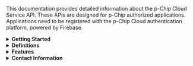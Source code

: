 This documentation provides detailed information about the p-Chip Cloud Service API. These APIs are designed for p-Chip authorized applications. Applications need to be registered with the p-Chip Cloud authentication platform, powered by Firebase.

<details>
  <summary><strong>Getting Started</strong></summary>

  - **Authentication**: Register your application with the p-Chip Cloud Service Firebase project.
  - **Set Up Your Tenant**: After registering your application, you will need an active tenant on the p-Chip Cloud platform. You can create your tenant in the **[p-Chip Cloud Web Portal](https://pchip-web-portal.azurewebsites.net/)**.
  - **Base URL**: The base URL for the API is <https://pcc-cloud-service.azurewebsites.net/api/v1/services>.

</details>

<details>
  <summary><strong>Definitions</strong></summary>

  **Explanation of commonly used terms in this documentation**

  - **User**: A user registered with p-Chip authentication services.
  - **Claims**: Claims are custom attributes that are added to Firebase Authentication tokens. These attributes are required for all routes excluding the **/verify-token** route. These claims include:
    - id: unique user id on the platform
    - uid: unique uid obtained from Firebase
    - name: user's name
    - email: user's email
    - tenantId: current tenant to which the user is logged in. **Note**: when users login, they will always be set to their default tenant.
    - tenantUserId: The unique identifier of the user within a tenant. **Note**: Users can be granted access to multiple tenants by the administrator of that tenant. Their access can be revoked at any time.
    - role: The role that the user has been assigned by a tenant. Options include: administrator (view all records within a tenant), manager (view all records within the tenant organizations they have been assigned to), individualContributor (view only those records that they have created)
    - tenantOrganizations: Array of tenant organizationsn to which the tenant user has been assigned. This access defines what **Documents** you have access to create and register using this service.
  - **Tenant**: A business or organization registered within the p-Chip Cloud Platform.
  - **Tenant Users**: Users registered with a tenant. A user can be associated with multiple tenants but can only access resources from the tenant with which they have authenticated.
  - **Tenant Organization**: A subgroup within a tenant. These groups can be organizations, departments, or divisions. These tenant organizations are required to create **Documents**.
  - **Documents**: Flexible database records designed to store both structured and unstructured data.
    - **Document Configuration**: Database records used to create reusable configurations for your documents. Standard configuration files include Products and Tests.
    - **Document Templates**: Implementations of document configuration files. These templates contain prefilled attributes, such as product names, descriptions, and images, defined by the Product Configuration files.
      - **Document Template Fields**: Prefilled document fields completed when a document template is created. For example, using a product configuration: `name: Widget A`, `description: This is a description of the widget`.
      - **Document Fields**: Editable fields completed when a document is created. For example: `Production Date: January 1, 2024`, `Batch Number: ABC-123`.
  - **Micro Transponder Identification Chip (MTIC)**: A p-Chip Micro-Transponder or crypto anchor attached to physical items. Read more about MTIC **[here](https://p-chip.com/solutions/)**.
    - **MTIC Reader**: A scanning device sold and distributed by p-Chip Corporation that reads the unique serial number of an MTIC.
    - **MTIC Session**: A date and time-based session generated when a user wants to read, write, or modify **documents**. This session contains the serial number of the **MTIC Reader**, the **Tenant User**, and the **Geographic Location** of the device being used.
    - **MTIC Document**: A physical item whose characteristics are defined in a **Document** to which an **MTIC** has been applied.

</details>

<details>
  <summary><strong>Features</strong></summary>

  - **Authentication**: Secure authentication for users registered with p-Chip services.
  - **Updating User Access with Claims**: Update your token to give you access to a tenants resources.
  - **Create, Read, and Update Documents**: CRUD operations for creating new documents from existing document templates that have been created by your tenant administrator.
  - **Generate MTIC Sessions**: Start and end MTIC Sessions.
  - **Create, read and update MTIC Documents**: CRUD operations for create MTIC documents using MTIC Sessions, Readers and Crypto Anchors.

</details>

<details>
  <summary><strong>Contact Information</strong></summary>

  If you have any questions, please contact our support team at [support@p-chip.com](mailto:support@p-chip.com).

</details>

